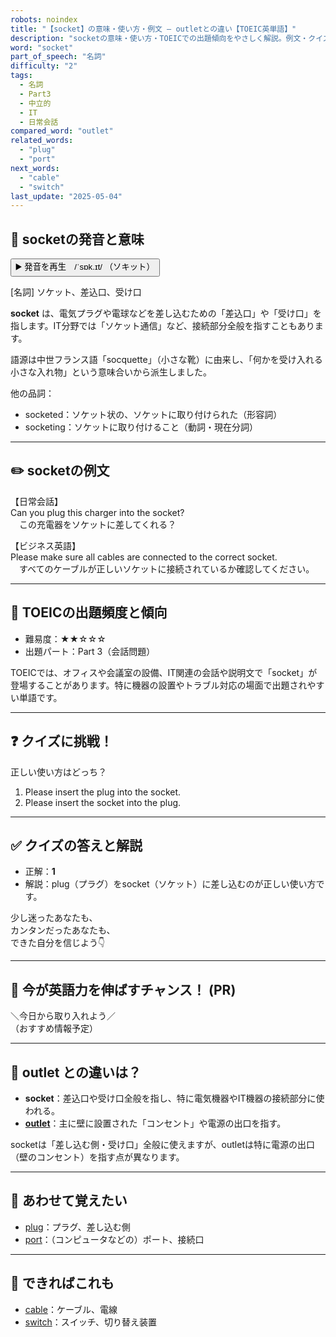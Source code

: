 ```yaml
---
robots: noindex
title: "【socket】の意味・使い方・例文 ― outletとの違い【TOEIC英単語】"
description: "socketの意味・使い方・TOEICでの出題傾向をやさしく解説。例文・クイズ付きでoutletとの違いもわかりやすく学べます。"
word: "socket"
part_of_speech: "名詞"
difficulty: "2"
tags:
  - 名詞
  - Part3
  - 中立的
  - IT
  - 日常会話
compared_word: "outlet"
related_words:
  - "plug"
  - "port"
next_words:
  - "cable"
  - "switch"
last_update: "2025-05-04"
---
```


## 🔰 socketの発音と意味

<button class="play-audio" onclick="playTTS('socket')">
  <span class="play-audio-main">
    ▶️ 発音を再生　/ˈsɒk.ɪt/
  </span>
  <span class="play-audio-sub">
    （ソキット）
  </span>
</button>

[名詞] ソケット、差込口、受け口

**socket** は、電気プラグや電球などを差し込むための「差込口」や「受け口」を指します。IT分野では「ソケット通信」など、接続部分全般を指すこともあります。

語源は中世フランス語「socquette」（小さな靴）に由来し、「何かを受け入れる小さな入れ物」という意味合いから派生しました。

他の品詞：  
- socketed：ソケット状の、ソケットに取り付けられた（形容詞）
- socketing：ソケットに取り付けること（動詞・現在分詞）

---

## ✏️ socketの例文

【日常会話】  
Can you plug this charger into the socket?  
　この充電器をソケットに差してくれる？

【ビジネス英語】  
Please make sure all cables are connected to the correct socket.  
　すべてのケーブルが正しいソケットに接続されているか確認してください。

---

## 🎯 TOEICの出題頻度と傾向

- 難易度：★★☆☆☆
- 出題パート：Part 3（会話問題）

TOEICでは、オフィスや会議室の設備、IT関連の会話や説明文で「socket」が登場することがあります。特に機器の設置やトラブル対応の場面で出題されやすい単語です。

---

## ❓ クイズに挑戦！

正しい使い方はどっち？

1. Please insert the plug into the socket.  
2. Please insert the socket into the plug.

---

## ✅ クイズの答えと解説

- 正解：**1**
- 解説：plug（プラグ）をsocket（ソケット）に差し込むのが正しい使い方です。

少し迷ったあなたも、  
カンタンだったあなたも、  
できた自分を信じよう👇️

---

## 🚀 今が英語力を伸ばすチャンス！ (PR)

<div class="info-center">
＼今日から取り入れよう／<br>  
（おすすめ情報予定）
</div>

---

## 🤔  outlet との違いは？

- **socket**：差込口や受け口全般を指し、特に電気機器やIT機器の接続部分に使われる。
- **[outlet](/word/outlet)**：主に壁に設置された「コンセント」や電源の出口を指す。

socketは「差し込む側・受け口」全般に使えますが、outletは特に電源の出口（壁のコンセント）を指す点が異なります。

---

## 🧩 あわせて覚えたい

- [plug](/word/plug)：プラグ、差し込む側
- [port](/word/port)：（コンピュータなどの）ポート、接続口

---

## 📖 できればこれも

- [cable](/word/cable)：ケーブル、電線
- [switch](/word/switch)：スイッチ、切り替え装置

<!-- cvid: aid49_bid21 -->
